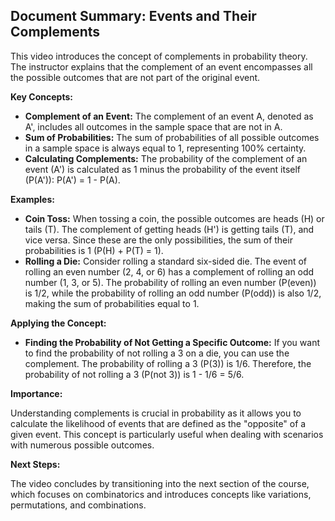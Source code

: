## Document Summary: Events and Their Complements

This video introduces the concept of complements in probability theory. The instructor explains that the complement of an event encompasses all the possible outcomes that are not part of the original event. 

**Key Concepts:**

* **Complement of an Event:**  The complement of an event A, denoted as A', includes all outcomes in the sample space that are not in A.
* **Sum of Probabilities:** The sum of probabilities of all possible outcomes in a sample space is always equal to 1, representing 100% certainty. 
* **Calculating Complements:** The probability of the complement of an event (A') is calculated as 1 minus the probability of the event itself (P(A')): P(A') = 1 - P(A).

**Examples:**

* **Coin Toss:** When tossing a coin, the possible outcomes are heads (H) or tails (T). The complement of getting heads (H') is getting tails (T), and vice versa. Since these are the only possibilities, the sum of their probabilities is 1 (P(H) + P(T) = 1). 
* **Rolling a Die:**  Consider rolling a standard six-sided die. The event of rolling an even number (2, 4, or 6) has a complement of rolling an odd number (1, 3, or 5). The probability of rolling an even number (P(even)) is 1/2, while the probability of rolling an odd number (P(odd)) is also 1/2, making the sum of probabilities equal to 1.

**Applying the Concept:**

* **Finding the Probability of Not Getting a Specific Outcome:** If you want to find the probability of not rolling a 3 on a die, you can use the complement. The probability of rolling a 3 (P(3)) is 1/6. Therefore, the probability of not rolling a 3 (P(not 3)) is 1 - 1/6 = 5/6. 

**Importance:**

Understanding complements is crucial in probability as it allows you to calculate the likelihood of events that are defined as the "opposite" of a given event. This concept is particularly useful when dealing with scenarios with numerous possible outcomes. 

**Next Steps:**

The video concludes by transitioning into the next section of the course, which focuses on combinatorics and introduces concepts like variations, permutations, and combinations. 
